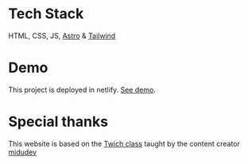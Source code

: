 # Tech Stack

HTML, CSS, JS, [Astro](https://astro.build/) & [Tailwind](https://tailwindcss.com/)

# Demo
This project is deployed in netlify. [See demo](https://teslaclonesergio.netlify.app/).

# Special thanks

This website is based on the [Twich class](https://www.twitch.tv/videos/1818030865?lang=cs) taught by the content creator [midudev](https://github.com/midudev)
